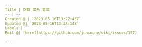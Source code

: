 ```yaml
---
Title | 饮食 菜系 鲁菜
-- | --
Created @ | `2023-05-16T13:27:45Z`
Updated @| `2023-05-16T13:28:14Z`
Labels | ``
Edit @| [here](https://github.com/junxnone/wiki/issues/157)

---
```


